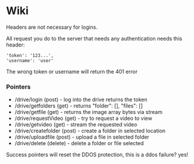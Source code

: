 # Wiki

Headers are not necessary for logins.

All request you do to the server that needs any authentication needs this header:
```
'token': '123...',
'username': 'user'
```
The wrong token or username will return the 401 error

### Pointers
- /drive/login (post) - log into the drive returns the token
- /drive/getfolders (get) - returns "folder": [], "files": []
- /drive/getfile (get) - returns the image array bytes via stream
- /drive/requestVideo (get) - try to request a video to view
- /drive/getvideo (get) - stream the requested video
- /drive/createfolder (post) - create a folder in selected location
- /drive/uploadfile (post) - upload a file in selected folder
- /drive/delete (delete) - delete a folder or file selected

Success pointers will reset the DDOS protection, this is a ddos failure? yes!